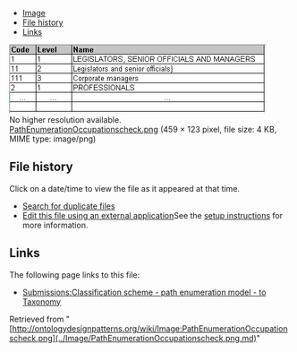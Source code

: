 * [Image](../Image/PathEnumerationOccupationscheck.png.md#file)
* [File history](../Image/PathEnumerationOccupationscheck.png.md#filehistory)
* [Links](../Image/PathEnumerationOccupationscheck.png.md#filelinks)

[![Image:PathEnumerationOccupationscheck.png](../images/c/c5/PathEnumerationOccupationscheck.png)](../images/c/c5/PathEnumerationOccupationscheck.png)  
No higher resolution available.  
[PathEnumerationOccupationscheck.png](../images/c/c5/PathEnumerationOccupationscheck.png)‎ (459 × 123 pixel, file size: 4 KB, MIME type: image/png)

## File history

Click on a date/time to view the file as it appeared at that time.



  
* [Search for duplicate files](http://ontologydesignpatterns.org/wiki/Special:FileDuplicateSearch/PathEnumerationOccupationscheck.png "Special:FileDuplicateSearch/PathEnumerationOccupationscheck.png")
* [Edit this file using an external application](http://ontologydesignpatterns.org/wiki/index.php?title=Image:PathEnumerationOccupationscheck.png&action=edit&externaledit=true&mode=file "Image:PathEnumerationOccupationscheck.png")See the [setup instructions](http://www.mediawiki.org/wiki/Manual:External_editors "http://www.mediawiki.org/wiki/Manual:External_editors") for more information.

## Links



The following page links to this file:


* [Submissions:Classification scheme - path enumeration model - to Taxonomy](../Submissions/Classification_scheme_-_path_enumeration_model_-_to_Taxonomy.md "Submissions:Classification scheme - path enumeration model - to Taxonomy")


Retrieved from "[http://ontologydesignpatterns.org/wiki/Image:PathEnumerationOccupationscheck.png](../Image/PathEnumerationOccupationscheck.png.md)"